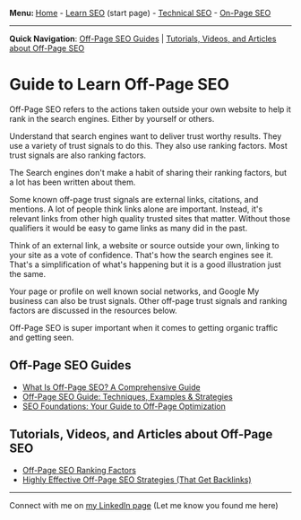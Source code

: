 <b>Menu: </b> <a href="/">Home</a> - <a href="learn-seo" title="How to learn SEO">Learn SEO</a> (start page) - <a href="technical-seo">Technical SEO</a> - <a href="on-page-seo">On-Page SEO</a> 

<hr>

<strong>Quick Navigation</strong>: <a href="#off-page-seo-guides">Off-Page SEO Guides</a> | <a href="#tutorials-off-page-seo">Tutorials, Videos, and Articles about Off-Page SEO</a>

# Guide to Learn Off-Page SEO

Off-Page SEO refers to the actions taken outside your own website to help it rank in the search engines. Either by yourself or others.

Understand that search engines want to deliver trust worthy results. They use a variety of trust signals to do this. They also use ranking factors. Most trust signals are also ranking factors.

The Search engines don't make a habit of sharing their ranking factors, but a lot has been written about them.

Some known off-page trust signals are external links, citations, and mentions. A lot of people think links alone are important. Instead, it's relevant links from other high quality trusted sites that matter. Without those qualifiers it would be easy to game links as many did in the past.

Think of an external link, a website or source outside your own, linking to your site as a vote of confidence. That's how the search engines see it. That's a simplification of what's happening but it is a good illustration just the same.

Your page or profile on well known social networks, and Google My business can also be trust signals. Other off-page trust signals and ranking factors are discussed in the resources below.

Off-Page SEO is super important when it comes to getting organic traffic and getting seen.


<h2 id="off-page-seo-guides">Off-Page SEO Guides</h2>

* <a href="https://www.semrush.com/blog/off-page-seo/">What Is Off-Page SEO? A Comprehensive Guide</a>
* <a href="https://ignitevisibility.com/off-page-seo/">Off-Page SEO Guide: Techniques, Examples & Strategies</a>
* <a href="https://www.rankranger.com/blog/off-page-optimization">SEO Foundations: Your Guide to Off-Page Optimization</a>

<h2 id="tutorials-off-page-seo">Tutorials, Videos, and Articles about Off-Page SEO</h2>

* <a href="https://moz.com/learn/seo/off-site-seo">Off-Page SEO Ranking Factors</a>
* <a href="https://terakeet.com/blog/off-page-seo/">Highly Effective Off-Page SEO Strategies (That Get Backlinks)</a>


<hr>
Connect with me on <a href="https://www.linkedin.com/in/joshhinds">my LinkedIn page</a> (Let me know you found me here)
